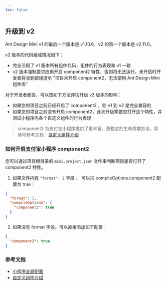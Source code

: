 ```yaml
---
toc: false
---
```


## 升级到 v2

Ant Design Mini v1 的最后一个版本是 v1.10.6，v2 的第一个版本是 v2.11.0。

v2 版本的代码组成情况如下：
* 完全沿用了 v1 版本所有组件代码，组件的行为表现和 v1 一致
* v2 版本强制要求应用开启 component2 特性，否则将无法运行。未开启时开发者将收到错误提示 "项目未开启 component2，无法使用 Ant Design Mini 组件库"

对于开发者而言，可以按如下方法评估升级 v2 版本的影响：
* 如果您的项目之前已经开启了 component2 ，则 v1 到 v2 是完全兼容的
* 如果您的项目之前没有开启 component2，此次升级需要您打开这个特性，并测试小程序内各个自定义组件的行为表现

> component2 为支付宝小程序提供了更丰富、更稳定的生命周期方法。具体可参考文档：[自定义组件介绍](https://opendocs.alipay.com/mini/framework/custom-component-overview)

### 如何开启支付宝小程序 component2

您可以通过项目根目录的 `mini.project.json` 文件来判断项目是否打开了 component2 特性。

1. 如果文件内有 `"format": 2` 字段 ， 可以把 compileOptions.component2 配置为 true：

```json
{
  "format": 2,
  "compileOptions": {
    "component2": true
  }
}
```

2. 如果没有 format 字段，可以直接添加如下配置：

```json
{
  "component2": true
}
```

### 参考文档

- [小程序全局配置](https://opendocs.alipay.com/mini/03dbc3)
- [自定义组件介绍](https://opendocs.alipay.com/mini/framework/custom-component-overview)
